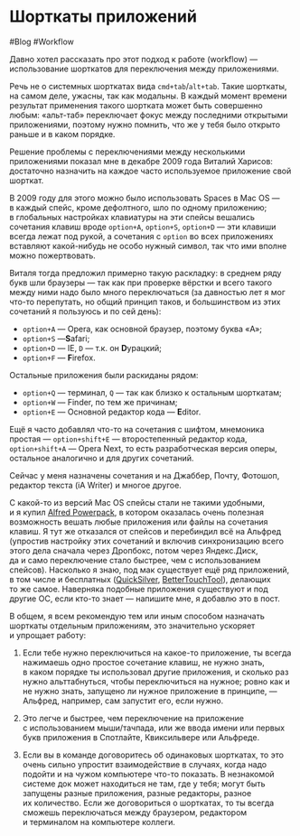 # Шорткаты приложений

#Blog #Workflow

Давно хотел рассказать про этот подход к работе (workflow) — использование шорткатов для переключения между приложениями.

Речь не о системных шорткатах вида `cmd+tab`/`alt+tab`. Такие шорткаты, на самом деле, ужасны, так как модальны. В каждый момент времени результат применения такого шортката может быть совершенно любым: «альт-таб» переключает фокус между последними открытыми приложениями, поэтому нужно помнить, что же у тебя было открыто раньше и в каком порядке.

Решение проблемы с переключениями между несколькими приложениями показал мне в декабре 2009 года Виталий Харисов: достаточно назначить на каждое часто используемое приложение свой шорткат.

В 2009 году для этого можно было использовать Spaces в Mac OS — в каждый спейс, кроме дефолтного, шло по одному приложению; в глобальных настройках клавиатуры на эти спейсы вешались сочетания клавиш вроде `option+A`, `option+S`, `option+D` — эти клавиши всегда лежат под рукой, а сочетания с `option` во всех приложениях вставляют какой-нибудь не особо нужный символ, так что ими вполне можно пожертвовать.

Виталя тогда предложил примерно такую раскладку: в среднем ряду букв шли браузеры — так как при проверке вёрстки и всего такого между ними надо было много переключаться (за давностью лет я мог что-то перепутать, но общий принцип таков, и большинством из этих сочетаний я пользуюсь и по сей день):

- `option+A` — Opera, как основной браузер, поэтому буква «A»;
- `option+S` —**S**afari;
- `option+D` — IE, `D` — т.к. он **D**урацкий;
- `option+F` — **F**irefox.

Остальные приложения были раскиданы рядом:

- `option+Q` — терминал, `Q` — так как близко к остальным шорткатам;
- `option+W` — Finder, по тем же причинам;
- `option+E` — Основной редактор кода — **E**ditor.

Ещё я часто добавлял что-то на сочетания с шифтом, мнемоника простая — `option+shift+E` — второстепенный редактор кода, `option+shift+A` — Opera Next, то есть разработческая версия оперы, остальное аналогично и для других сочетаний.

Сейчас у меня назначены сочетания и на Джаббер, Почту, Фотошоп, редактор текста (iA Writer) и многое другое.

С какой-то из версий Mac OS спейсы стали не такими удобными, и я купил [Alfred Powerpack](https://www.alfredapp.com), в котором оказалась очень полезная возможность вешать любые приложения или файлы на сочетания клавиш. Я тут же отказался от спейсов и перебиндил всё на Альфред (упростив настройку этих сочетаний и включив синхронизацию всего этого дела сначала через Дропбокс, потом через Яндекс.Диск, да и само переключение стало быстрее, чем с использованием спейсов). Насколько я знаю, под мак существует ещё ряд приложений, в том числе и бесплатных ([QuickSilver](https://qsapp.com/), [BetterTouchTool](https://www.boastr.de/)), делающих то же самое. Наверняка подобные приложения существуют и под другие ОС, если кто-то знает — напишите мне, я добавлю это в пост.

В общем, я всем рекомендую тем или иным способом назначать шорткаты отдельным приложениям, это значительно ускоряет и упрощает работу:

1. Если тебе нужно переключиться на какое-то приложение, ты всегда нажимаешь одно простое сочетание клавиш, не нужно знать, в каком порядке ты использовал другие приложения, и сколько раз нужно альттабнуться, чтобы переключиться на нужное; ровно как и не нужно знать, запущено ли нужное приложение в принципе, — Альфред, например, сам запустит его, если нужно.

2. Это легче и быстрее, чем переключение на приложение с использованием мыши/тачпада, или же ввода имени или первых букв приложения в Спотлайте, Квиксильвере или Альфреде.

3. Если вы в команде договоритесь об одинаковых шорткатах, то это очень сильно упростит взаимодействие в случаях, когда надо подойти и на чужом компьютере что-то показать. В незнакомой системе док может находиться не там, где у тебя; могут быть запущены разные приложения, разные редакторы, разное их количество. Если же договориться о шорткатах, то ты всегда сможешь переключаться между браузером, редактором и терминалом на компьютере коллеги.

